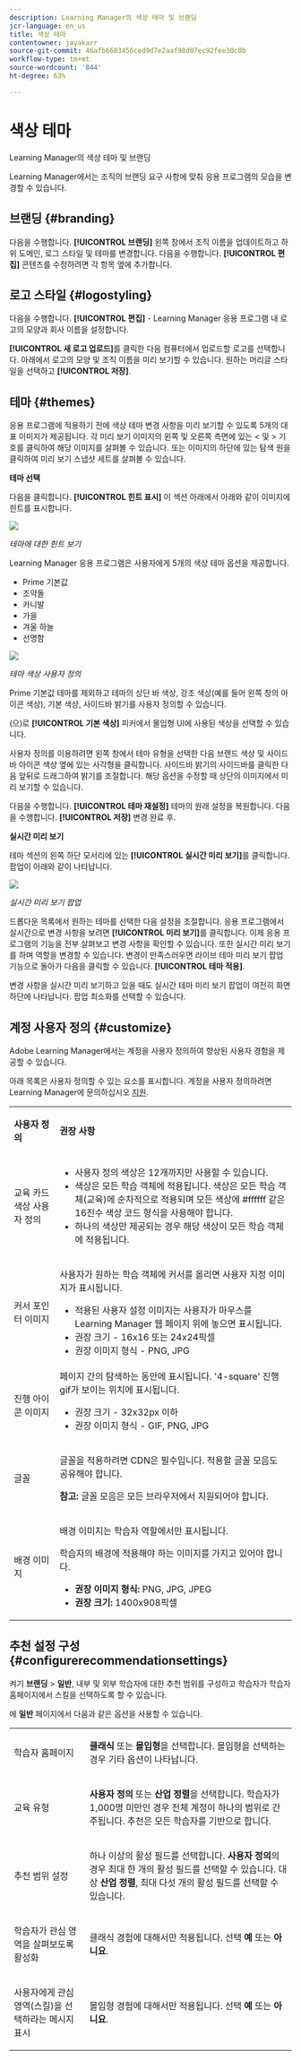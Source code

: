 ```yaml
---
description: Learning Manager의 색상 테마 및 브랜딩
jcr-language: en_us
title: 색상 테마
contentowner: jayakarr
source-git-commit: 46afb6603456ced9d7e2aaf98d07ec92fee30c0b
workflow-type: tm+mt
source-wordcount: '844'
ht-degree: 63%

---
```




# 색상 테마

Learning Manager의 색상 테마 및 브랜딩

Learning Manager에서는 조직의 브랜딩 요구 사항에 맞춰 응용 프로그램의 모습을 변경할 수 있습니다.

## 브랜딩 {#branding}

다음을 수행합니다. **[!UICONTROL 브랜딩]** 왼쪽 창에서 조직 이름을 업데이트하고 하위 도메인, 로그 스타일 및 테마를 변경합니다. 다음을 수행합니다. **[!UICONTROL 편집]** 콘텐츠를 수정하려면 각 항목 옆에 추가합니다.

## 로고 스타일 {#logostyling}

다음을 수행합니다. **[!UICONTROL 편집]** - Learning Manager 응용 프로그램 내 로고의 모양과 회사 이름을 설정합니다.

**[!UICONTROL 새 로고 업로드]**&#x200B;를 클릭한 다음 컴퓨터에서 업로드할 로고를 선택합니다. 아래에서 로고의 모양 및 조직 이름을 미리 보기할 수 있습니다. 원하는 머리글 스타일을 선택하고 **[!UICONTROL 저장]**.

## 테마 {#themes}

응용 프로그램에 적용하기 전에 색상 테마 변경 사항을 미리 보기할 수 있도록 5개의 대표 이미지가 제공됩니다. 각 미리 보기 이미지의 왼쪽 및 오른쪽 측면에 있는 &lt; 및 > 기호를 클릭하여 해당 이미지를 살펴볼 수 있습니다. 또는 이미지의 하단에 있는 탐색 원을 클릭하여 미리 보기 스냅샷 세트를 살펴볼 수 있습니다.

**테마 선택**

다음을 클릭합니다. **[!UICONTROL 힌트 표시]** 이 섹션 아래에서 아래와 같이 이미지에 힌트를 표시합니다.

![](assets/themes-preview-images.png)

*테마에 대한 힌트 보기*

Learning Manager 응용 프로그램은 사용자에게 5개의 색상 테마 옵션을 제공합니다.

* Prime 기본값
* 조약돌
* 카니발
* 가을
* 겨울 하늘
* 선명함

![](assets/prime-customize-theme.png)

*테마 색상 사용자 정의*

Prime 기본값 테마를 제외하고 테마의 상단 바 색상, 강조 색상(예를 들어 왼쪽 창의 아이콘 색상), 기본 색상, 사이드바 밝기를 사용자 정의할 수 있습니다.

(으)로 **[!UICONTROL 기본 색상]** 피커에서 몰입형 UI에 사용된 색상을 선택할 수 있습니다.

사용자 정의를 이용하려면 왼쪽 창에서 테마 유형을 선택한 다음 브랜드 색상 및 사이드바 아이콘 색상 옆에 있는 사각형을 클릭합니다. 사이드바 밝기의 사이드바를 클릭한 다음 앞뒤로 드래그하여 밝기를 조절합니다. 해당 옵션을 수정할 때 상단의 이미지에서 미리 보기할 수 있습니다.

다음을 수행합니다. **[!UICONTROL 테마 재설정]** 테마의 원래 설정을 복원합니다. 다음을 수행합니다. **[!UICONTROL 저장]** 변경 완료 후.

**실시간 미리 보기**

테마 섹션의 왼쪽 하단 모서리에 있는 **[!UICONTROL 실시간 미리 보기]**&#x200B;를 클릭합니다. 팝업이 아래와 같이 나타납니다.

![](assets/live-theme-preview.png)

*실시간 미리 보기 팝업*

드롭다운 목록에서 원하는 테마를 선택한 다음 설정을 조절합니다. 응용 프로그램에서 실시간으로 변경 사항을 보려면 **[!UICONTROL 미리 보기]**&#x200B;를 클릭합니다. 이제 응용 프로그램의 기능을 전부 살펴보고 변경 사항을 확인할 수 있습니다. 또한 실시간 미리 보기를 하며 역할을 변경할 수 있습니다. 변경이 만족스러우면 라이브 테마 미리 보기 팝업 기능으로 돌아가 다음을 클릭할 수 있습니다. **[!UICONTROL 테마 적용]**.

변경 사항을 실시간 미리 보기하고 있을 때도 실시간 테마 미리 보기 팝업이 여전히 화면 하단에 나타납니다. 팝업 최소화를 선택할 수 있습니다.

## 계정 사용자 정의 {#customize}

Adobe Learning Manager에서는 계정을 사용자 정의하여 향상된 사용자 경험을 제공할 수 있습니다.

아래 목록은 사용자 정의할 수 있는 요소를 표시합니다. 계정을 사용자 정의하려면 Learning Manager에 문의하십시오  [지원](mailto:captivateprimesupport@adobe.com).

<table>
 <tbody>
  <tr>
   <td>
    <p><b>사용자 정의</b></p></td>
   <td>
    <p><b>권장 사항</b></p></td>
  </tr>
  <tr>
   <td>
    <p>교육 카드 색상 사용자 정의</p></td>
   <td>
    <p> </p>
    <ul>
     <li>사용자 정의 색상은 12개까지만 사용할 수 있습니다. </li>
     <li>색상은 모든 학습 객체에 적용됩니다. 색상은 모든 학습 객체(교육)에 순차적으로 적용되며 모든 색상에 #ffffff 같은 16진수 색상 코드 형식을 사용해야 합니다.</li>
     <li>하나의 색상만 제공되는 경우 해당 색상이 모든 학습 객체에 적용됩니다.</li>
    </ul>
    <p> </p></td>
  </tr>
  <tr>
   <td>
    <p>커서 포인터 이미지</p></td>
   <td>
    <p>사용자가 원하는 학습 객체에 커서를 올리면 사용자 지정 이미지가 표시됩니다. </p>
    <ul>
     <li>적용된 사용자 설정 이미지는 사용자가 마우스를 Learning Manager 웹 페이지 위에 놓으면 표시됩니다.<br></li>
     <li>권장 크기 - 16x16 또는 24x24픽셀</li>
     <li>권장 이미지 형식 - PNG, JPG</li>
    </ul></td>
  </tr>
  <tr>
   <td>
    <p>진행 아이콘 이미지</p></td>
   <td>페이지 간의 탐색하는 동안에 표시됩니다. '4-square' 진행 gif가 보이는 위치에 표시됩니다. 
    <ul>
     <li>권장 크기 - 32x32px 이하</li>
     <li>권장 이미지 형식 - GIF, PNG, JPG</li>
    </ul>
    <p> </p></td>
  </tr>
  <tr>
   <td>
    <p>글꼴</p></td>
   <td>
    <p>글꼴을 적용하려면 CDN은 필수입니다. 적용할 글꼴 모음도 공유해야 합니다.</p>
    <p><b>참고:</b> 글꼴 모음은 모든 브라우저에서 지원되어야 합니다.</p></td>
  </tr>
  <tr>
   <td>
    <p>배경 이미지</p></td>
   <td>
    <p>배경 이미지는 학습자 역할에서만 표시됩니다. </p>
    <p>학습자의 배경에 적용해야 하는 이미지를 가지고 있어야 합니다.</p>
    <ul>
     <li><b>권장 이미지 형식:</b> PNG, JPG, JPEG</li>
     <li><b>권장 크기: </b>1400x908픽셀</li>
    </ul></td>
  </tr>
 </tbody>
</table>

## 추천 설정 구성 {#configurerecommendationsettings}

켜기 **브랜딩** > **일반**, 내부 및 외부 학습자에 대한 추천 범위를 구성하고 학습자가 학습자 홈페이지에서 스킬을 선택하도록 할 수 있습니다.

에 **일반** 페이지에서 다음과 같은 옵션을 사용할 수 있습니다.

<table>
 <tbody>
  <tr>
   <td>
    <p>학습자 홈페이지</p></td>
   <td>
    <p><strong>클래식 </strong>또는 <strong>몰입형</strong>을 선택합니다. 몰입형을 선택하는 경우 기타 옵션이 나타납니다.</p></td>
  </tr>
  <tr>
   <td>
    <p>교육 유형<br></p></td>
   <td>
    <p><strong>사용자 정의 </strong>또는 <strong>산업 정렬</strong>을 선택합니다. 학습자가 1,000명 미만인 경우 전체 계정이 하나의 범위로 간주됩니다. 추천은 모든 학습자를 기반으로 합니다.<br></p></td>
  </tr>
  <tr>
   <td>
    <p>추천 범위 설정<br></p></td>
   <td>
    <p>하나 이상의 활성 필드를 선택합니다. <strong>사용자 정의</strong>의 경우 최대 한 개의 활성 필드를 선택할 수 있습니다. 대상 <strong>산업 정렬</strong>, 최대 다섯 개의 활성 필드를 선택할 수 있습니다.<br></p></td>
  </tr>
  <tr>
   <td>
    <p>학습자가 관심 영역을 살펴보도록 활성화</p></td>
   <td>
    <p>클래식 경험에 대해서만 적용됩니다. 선택 <strong>예 </strong>또는 <strong>아니요</strong>.<br></p></td>
  </tr>
  <tr>
   <td>
    <p>사용자에게 관심 영역(스킬)을 선택하라는 메시지 표시 <br></p></td>
   <td>
    <p>몰입형 경험에 대해서만 적용됩니다. 선택 <strong>예</strong> 또는 <strong>아니요</strong>. </p></td>
  </tr>
 </tbody>
</table>
